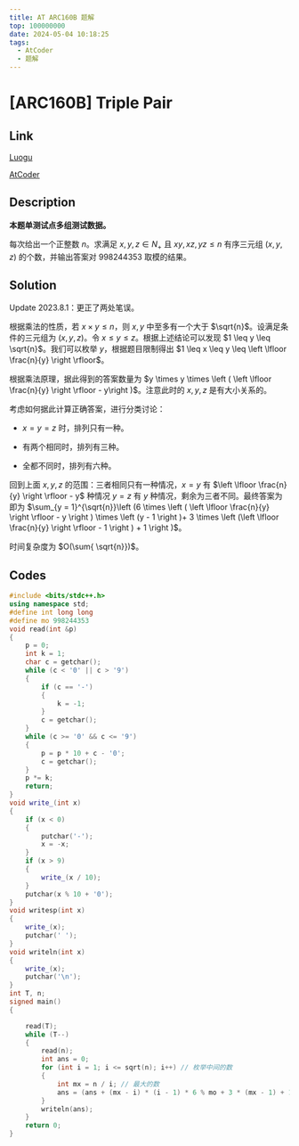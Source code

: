 ```yaml
---
title: AT ARC160B 题解
top: 100000000
date: 2024-05-04 10:18:25
tags:
  - AtCoder
  - 题解
---
```

<!---->
<!--more-->


# [ARC160B] Triple Pair

## Link

[Luogu](https://www.luogu.com.cn/problem/AT_arc160_b)

[AtCoder](https://atcoder.jp/contests/arc160/tasks/arc160_b)

## Description

**本题单测试点多组测试数据。**

每次给出一个正整数 $n$。求满足 $x,y,z \in N_{+}$ 且 $xy,xz,yz \leq n$ 有序三元组 $(x,y,z)$ 的个数，并输出答案对 $998244353$ 取模的结果。

## Solution

Update 2023.8.1：更正了两处笔误。

根据乘法的性质，若 $x \times y \leq n$，则 $x,y$ 中至多有一个大于 $\sqrt{n}$。设满足条件的三元组为 $\left (x,y,z \right )$。令 $x \leq y \leq z$。根据上述结论可以发现 $1 \leq y \leq \sqrt{n}$。我们可以枚举 $y$，根据题目限制得出 $1 \leq x \leq y \leq  \left \lfloor \frac{n}{y} \right \rfloor$。

根据乘法原理，据此得到的答案数量为 $y \times y \times \left ( \left \lfloor \frac{n}{y} \right \rfloor - y\right )$。注意此时的 $x,y,z$ 是有大小关系的。

考虑如何据此计算正确答案，进行分类讨论：

- $x = y = z$ 时，排列只有一种。

- 有两个相同时，排列有三种。

- 全都不同时，排列有六种。

回到上面 $x,y,z$ 的范围：三者相同只有一种情况，$x = y$ 有 $\left \lfloor \frac{n}{y} \right \rfloor - y$ 种情况 $y = z$ 有 $y$ 种情况，剩余为三者不同。最终答案为即为 $\sum_{y = 1}^{\sqrt{n}}\left (6 \times \left  ( \left \lfloor \frac{n}{y} \right \rfloor - y \right ) \times \left (y - 1 \right )+ 3 \times  \left (\left \lfloor \frac{n}{y} \right \rfloor - 1 \right ) + 1 \right )$。

时间复杂度为 $O(\sum{ \sqrt{n}})$。

## Codes

```cpp
#include <bits/stdc++.h>
using namespace std;
#define int long long
#define mo 998244353
void read(int &p)
{
    p = 0;
    int k = 1;
    char c = getchar();
    while (c < '0' || c > '9')
    {
        if (c == '-')
        {
            k = -1;
        }
        c = getchar();
    }
    while (c >= '0' && c <= '9')
    {
        p = p * 10 + c - '0';
        c = getchar();
    }
    p *= k;
    return;
}
void write_(int x)
{
    if (x < 0)
    {
        putchar('-');
        x = -x;
    }
    if (x > 9)
    {
        write_(x / 10);
    }
    putchar(x % 10 + '0');
}
void writesp(int x)
{
    write_(x);
    putchar(' ');
}
void writeln(int x)
{
    write_(x);
    putchar('\n');
}
int T, n;
signed main()
{

    read(T);
    while (T--)
    {
        read(n);
        int ans = 0;
        for (int i = 1; i <= sqrt(n); i++) // 枚举中间的数
        {
            int mx = n / i; // 最大的数
            ans = (ans + (mx - i) * (i - 1) * 6 % mo + 3 * (mx - 1) + 1) % mo;
        }
        writeln(ans);
    }
    return 0;
}
```
